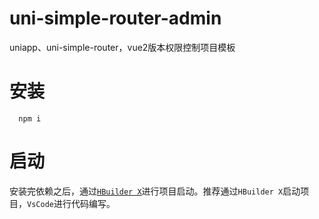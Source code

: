# uni-simple-router-admin
uniapp、uni-simple-router，vue2版本权限控制项目模板

# 安装
```shell
  npm i
```
# 启动
安装完依赖之后，通过[`HBuilder X`](https://www.dcloud.io/hbuilderx.html)进行项目启动。推荐通过`HBuilder X`启动项目，`VsCode`进行代码编写。
